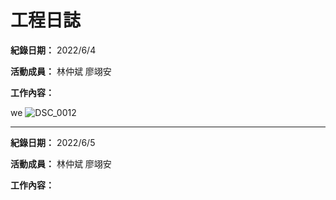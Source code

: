 # 工程日誌

**紀錄日期：** 2022/6/4

**活動成員：** 林仲斌 廖翊安

**工作內容：**

we
![DSC_0012](https://user-images.githubusercontent.com/106851896/172031276-6a408fec-511a-47a5-b74f-9277aee1894b.JPG)
****
**紀錄日期：** 2022/6/5

**活動成員：** 林仲斌 廖翊安

**工作內容：**
